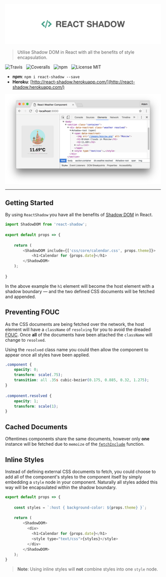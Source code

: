 ![ReactShadow](media/logo.png)

> Utilise Shadow DOM in React with all the benefits of style encapsulation.

![Travis](http://img.shields.io/travis/Wildhoney/ReactShadow.svg?style=flat-square)
&nbsp;
![Coveralls](https://img.shields.io/coveralls/Wildhoney/ReactShadow.svg?style=flat-square)
&nbsp;
![npm](http://img.shields.io/npm/v/react-shadow.svg?style=flat-square)
&nbsp;
![License MIT](https://img.shields.io/badge/license-MIT-lightgrey.svg?style=flat-square)

* **npm**: `npm i react-shadow --save`
* **Heroku**: [http://react-shadow.herokuapp.com/](http://react-shadow.herokuapp.com/)

![Screenshot](media/screenshot.png)

---

## Getting Started

By using `ReactShadow` you have all the benefits of [Shadow DOM](https://www.w3.org/TR/shadow-dom/) in React.

```javascript
import ShadowDOM from 'react-shadow';

export default props => {

    return (
        <ShadowDOM include={['css/core/calendar.css', props.theme]}>
            <h1>Calendar for {props.date}</h1>
        </ShadowDOM>
    );

}
```

In the above example the `h1` element will become the host element with a shadow boundary &mdash; and the two defined CSS documents will be fetched and appended.

## Preventing FOUC

As the CSS documents are being fetched over the network, the host element will have a `className` of `resolving` for you to avoid the dreaded [FOUC](https://en.wikipedia.org/wiki/Flash_of_unstyled_content). Once **all** of the documents have been attached the `className` will change to `resolved`.

Using the `resolved` class name you could then allow the component to appear once all styles have been applied.

```css
.component {
    opacity: 0;
    transform: scale(.75);
    transition: all .35s cubic-bezier(0.175, 0.885, 0.32, 1.275);
}

.component.resolved {
    opacity: 1;
    transform: scale(1);
}
```

## Cached Documents

Oftentimes components share the same documents, however only **one** instance will be fetched due to `memoize` of the [`fetchInclude`](https://github.com/Wildhoney/ReactShadow/blob/master/src/react-shadow.js#L34-L45) function.

## Inline Styles

Instead of defining external CSS documents to fetch, you could choose to add all of the component's styles to the component itself by simply embedding a `style` node in your component. Naturally all styles added this way will be encapsulated within the shadow boundary.

```javascript
export default props => {

    const styles = `:host { background-color: ${props.theme} }`;

    return (
        <ShadowDOM>
          <div>
            <h1>Calendar for {props.date}</h1>
            <style type="text/css">{styles}</style>
          </div>
        </ShadowDOM>
    );
}
```

> **Note**: Using inline styles will **not** combine styles into one `style` node.
